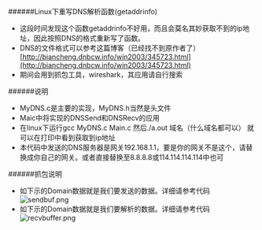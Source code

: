 ######Linux下重写DNS解析函数(getaddrinfo)
- 这段时间发现这个函数getaddrinfo不好用，而且会莫名其妙获取不到的ip地址，因此按照DNS的格式重新写了函数。
- DNS的文件格式可以参考这篇博客（已经找不到原作者了）[http://biancheng.dnbcw.info/win2003/345723.html](http://biancheng.dnbcw.info/win2003/345723.html)
- 期间会用到抓包工具，wireshark，其应用请自行搜索

######说明
- MyDNS.c是主要的实现，MyDNS.h当然是头文件
- Maic中将实现的DNSSend和DNSRecv的应用
- 在linux下运行gcc MyDNS.c Main.c 然后./a.out 域名（什么域名都可以） 就可以在打印中看到获取到ip地址
- 本代码中发送的DNS服务器是网关192.168.1.1，要是你的网关不是这个，请替换成你自己的网关。或者直接替换至8.8.8.8或114.114.114.114中也可

######抓包说明
- 如下示的Domain数据就是我们要发送的数据。详细请参考代码
![sendbuf.png](http://upload-images.jianshu.io/upload_images/1777184-88cb9d7edb3bcaca.png?imageMogr2/auto-orient/strip%7CimageView2/2/w/1240)
- 如下示的Domain数据就是我们要解析的数据。详细请参考代码
![recvbuffer.png](http://upload-images.jianshu.io/upload_images/1777184-4a382c54ee294bb4.png?imageMogr2/auto-orient/strip%7CimageView2/2/w/1240)
